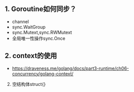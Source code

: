 ## 1. Goroutine如何同步？
 - channel
 - sync.WaitGroup
 - sync.Mutext,sync.RWMutext
 - 全局唯一性操作sync.Once
## 2. context的使用
  - https://draveness.me/golang/docs/part3-runtime/ch06-concurrency/golang-context/
2. 空结构体struct{}
